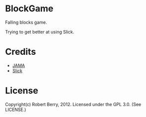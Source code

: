 # BlockGame

Falling blocks game.

Trying to get better at using Slick.

# Credits

* [JAMA](http://math.nist.gov/javanumerics/jama/)
* [Slick](http://slick.cokeandcode.com)

# License

Copyright(c) Robert Berry, 2012. Licensed under the GPL 3.0. (See LICENSE.)

